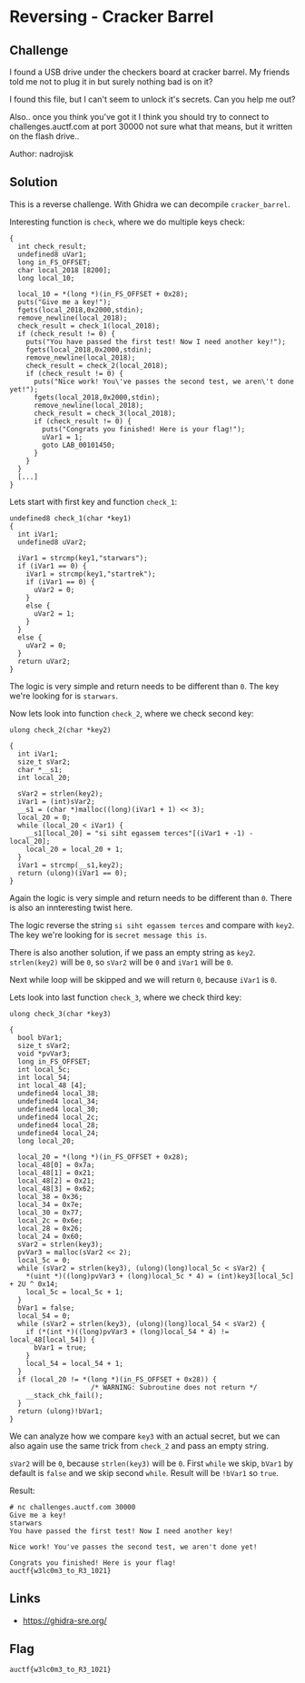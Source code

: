 # Reversing - Cracker Barrel

## Challenge
I found a USB drive under the checkers board at cracker barrel. My friends told me not to plug it in but surely nothing bad is on it?

I found this file, but I can't seem to unlock it's secrets. Can you help me out?

Also.. once you think you've got it I think you should try to connect to challenges.auctf.com at port 30000 not sure what that means, but it written on the flash drive..

Author: nadrojisk

## Solution
This is a reverse challenge. With Ghidra we can decompile `cracker_barrel`.

Interesting function is `check`, where we do multiple keys check:
```
{
  int check_result;
  undefined8 uVar1;
  long in_FS_OFFSET;
  char local_2018 [8200];
  long local_10;

  local_10 = *(long *)(in_FS_OFFSET + 0x28);
  puts("Give me a key!");
  fgets(local_2018,0x2000,stdin);
  remove_newline(local_2018);
  check_result = check_1(local_2018);
  if (check_result != 0) {
    puts("You have passed the first test! Now I need another key!");
    fgets(local_2018,0x2000,stdin);
    remove_newline(local_2018);
    check_result = check_2(local_2018);
    if (check_result != 0) {
      puts("Nice work! You\'ve passes the second test, we aren\'t done yet!");
      fgets(local_2018,0x2000,stdin);
      remove_newline(local_2018);
      check_result = check_3(local_2018);
      if (check_result != 0) {
        puts("Congrats you finished! Here is your flag!");
        uVar1 = 1;
        goto LAB_00101450;
      }
    }
  }
  [...]
}
```

Lets start with first key and function `check_1`:
```
undefined8 check_1(char *key1)
{
  int iVar1;
  undefined8 uVar2;

  iVar1 = strcmp(key1,"starwars");
  if (iVar1 == 0) {
    iVar1 = strcmp(key1,"startrek");
    if (iVar1 == 0) {
      uVar2 = 0;
    }
    else {
      uVar2 = 1;
    }
  }
  else {
    uVar2 = 0;
  }
  return uVar2;
}
```
The logic is very simple and return needs to be different than `0`. The key we're looking for is `starwars`.

Now lets look into function `check_2`, where we check second key:
```
ulong check_2(char *key2)

{
  int iVar1;
  size_t sVar2;
  char *__s1;
  int local_20;

  sVar2 = strlen(key2);
  iVar1 = (int)sVar2;
  __s1 = (char *)malloc((long)(iVar1 + 1) << 3);
  local_20 = 0;
  while (local_20 < iVar1) {
    __s1[local_20] = "si siht egassem terces"[(iVar1 + -1) - local_20];
    local_20 = local_20 + 1;
  }
  iVar1 = strcmp(__s1,key2);
  return (ulong)(iVar1 == 0);
}
```
Again the logic is very simple and return needs to be different than `0`. There is also an innteresting twist here.

The logic reverse the string `si siht egassem terces` and compare with `key2`. The key we're looking for is `secret message this is`.

There is also another solution, if we pass an empty string as `key2`. `strlen(key2)` will be `0`, so `sVar2` will be `0` and `iVar1` will be `0`.

Next while loop will be skipped and we will return `0`, because `iVar1` is `0`.

Lets look into last function `check_3`, where we check third key:
```
ulong check_3(char *key3)

{
  bool bVar1;
  size_t sVar2;
  void *pvVar3;
  long in_FS_OFFSET;
  int local_5c;
  int local_54;
  int local_48 [4];
  undefined4 local_38;
  undefined4 local_34;
  undefined4 local_30;
  undefined4 local_2c;
  undefined4 local_28;
  undefined4 local_24;
  long local_20;

  local_20 = *(long *)(in_FS_OFFSET + 0x28);
  local_48[0] = 0x7a;
  local_48[1] = 0x21;
  local_48[2] = 0x21;
  local_48[3] = 0x62;
  local_38 = 0x36;
  local_34 = 0x7e;
  local_30 = 0x77;
  local_2c = 0x6e;
  local_28 = 0x26;
  local_24 = 0x60;
  sVar2 = strlen(key3);
  pvVar3 = malloc(sVar2 << 2);
  local_5c = 0;
  while (sVar2 = strlen(key3), (ulong)(long)local_5c < sVar2) {
    *(uint *)((long)pvVar3 + (long)local_5c * 4) = (int)key3[local_5c] + 2U ^ 0x14;
    local_5c = local_5c + 1;
  }
  bVar1 = false;
  local_54 = 0;
  while (sVar2 = strlen(key3), (ulong)(long)local_54 < sVar2) {
    if (*(int *)((long)pvVar3 + (long)local_54 * 4) != local_48[local_54]) {
      bVar1 = true;
    }
    local_54 = local_54 + 1;
  }
  if (local_20 != *(long *)(in_FS_OFFSET + 0x28)) {
                    /* WARNING: Subroutine does not return */
    __stack_chk_fail();
  }
  return (ulong)!bVar1;
}
```
We can analyze how we compare `key3` with an actual secret, but we can also again use the same trick from `check_2` and pass an empty string.

`sVar2` will be `0`, because `strlen(key3)` will be `0`. First `while` we skip, `bVar1` by default is `false` and we skip second `while`. Result will be `!bVar1` so `true`.

Result:
```
# nc challenges.auctf.com 30000
Give me a key!
starwars
You have passed the first test! Now I need another key!

Nice work! You've passes the second test, we aren't done yet!

Congrats you finished! Here is your flag!
auctf{w3lc0m3_to_R3_1021}
```

## Links
* https://ghidra-sre.org/

## Flag
```
auctf{w3lc0m3_to_R3_1021}
```
